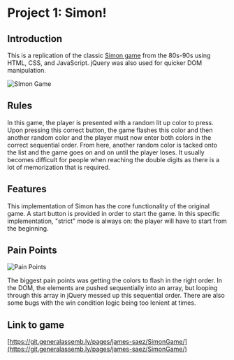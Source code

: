 
# Project 1: Simon!

## Introduction

This is a replication of the classic [Simon game](https://en.wikipedia.org/wiki/Simon_%28game%29) from the 80s-90s using HTML, CSS, and JavaScript. jQuery was also used for quicker DOM manipulation.

![SImon Game](https://www.planet-source-code.com/Upload_PSC/ScreenShots/PIC2006641027542141.gif)

## Rules
In this game, the player is presented with a random lit up color to press. Upon pressing this correct button, the game flashes this color and then another random color and the player must now enter both colors in the correct sequential order. From here, another random color is tacked onto the list and the game goes on and on until the player loses. It usually becomes difficult for people when reaching the double digits as there is a lot of memorization that is required.
## Features
This implementation of Simon has the core functionality of the original game. A start button is provided in order to start the game. In this specific implementation, "strict" mode is always on: the player will have to start from the beginning.

## Pain Points
![Pain Points](https://encrypted-tbn0.gstatic.com/images?q=tbn:ANd9GcQ4X74rtuhnFsCgOy2x_s8ze0I3F-VPh_VFTyJwjBt5asq65i7Z)

The biggest pain points was getting the colors to flash in the right order. In the DOM, the elements are pushed sequentially into an array, but looping through this array in jQuery messed up this sequential order. There are also some bugs with the win condition logic being too lenient at times.

## Link to game
[https://git.generalassemb.ly/pages/james-saez/SimonGame/](https://git.generalassemb.ly/pages/james-saez/SimonGame/)
